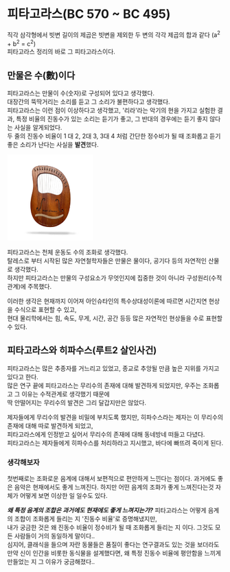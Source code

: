# 피타고라스(BC 570 ~ BC 495)
직각 삼각형에서 빗변 길이의 제곱은 빗변을 제외한 두 변의 각각 제곱의 합과 같다
(a<sup>2</sup> + b<sup>2</sup> = c<sup>2</sup>)  
피타고라스 정리의 바로 그 피타고라스이다.


## 만물은 수(數)이다
피타고라스는 만물이 수(숫자)로 구성되어 있다고 생각했다.  
대장간의 뚝딱거리는 소리를 듣고 그 소리가 불편하다고 생각했다.  
피타고라스는 이런 점이 이상하다고 생각했고, '리라'라는 악기의 현을 가지고 실험한 결과,
특정 비율의 진동수가 있는 소리는 듣기가 좋고, 그 반대의 경우에는 듣기 좋지 않다는 사실을 알게되었다.  
두 줄의 진동수 비율이 1 대 2, 2대 3, 3대 4 처럼 간단한 정수비가 될 때 조화롭고 듣기 좋은 소리가 난다는 사실을 **발견**했다.  

<img src="images/리라.jpg" width="200" height="200" alt="리라"/>


피타고라스는 천체 운동도 수의 조화로 생각했다.  
탈레스로 부터 시작된 많은 자연철학자들은 만물은 물이다, 공기다 등의 자연적인 산물로 생각했다.  
하지만 피타고라스는 만물의 구성요소가 무엇인지에 집중한 것이 아니라 구성원리(수적 관계)에 주목했다.

이러한 생각은 현재까지 이어져 아인슈타인의 특수상대성이론에 따르면 시간지연 현상을 수식으로 표현할 수 있고,  
현대 물리학에서는 힘, 속도, 무게, 시간, 공간 등등 많은 자연적인 현상들을 수로 표현할 수 있다.  

## 피타고라스와 히파수스(루트2 살인사건)
피타고라스는 많은 추종자를 거느리고 있었고, 종교로 추앙될 만큼 높은 지위를 가지고 있다고 한다.  
많은 연구 끝에 피타고라스는 무리수의 존재에 대해 발견하게 되었지만, 우주는 조화롭고 그 이유는 수적관계로 생각했기 때문에  
딱 안떨어지는 무리수의 발견은 그리 달갑지만은 않았다.

제자들에게 무리수의 발견을 비밀에 부치도록 했지만, 히파수스라는 제자는 이 무리수의 존재에 대해 따로 발견하게 되었고,  
피타고라스에게 인정받고 싶어서 무리수의 존재에 대해 동네방네 떠들고 다녔다.  
피타고라스는 제자들에게 히파수스를 처리하라고 지시했고, 바다에 빠뜨려 죽이게 된다.


### 생각해보자
첫번째로는 조화로운 음계에 대해서 보편적으로 편안하게 느낀다는 점이다.
과거에도 좋은 음악은 현재에서도 좋게 느껴진다. 하지만 어떤 음계의 조화가 좋게 느껴진다는것 자체가 어떻게 보면 이상한 일 일수도 있다.

**_왜 특정 음계의 조합은 과거에도 현재에도 좋게 느껴지는가?_**
피타고라스는 어떻게 음계의 조합이 조화롭게 들리는 지 '진동수 비율'로 증명해냈지만,  
내가 궁금한 것은 왜 진동수 비율이 정수비가 될 때 조화롭게 들리는 지 이다. 그것도 모든 사람들이 거의 동일하게 말이다..  
심지어, 클래식을 들으며 자란 동물들은 품질이 좋다는 연구결과도 있는 것을 보더라도  
만약 신이 인간을 비롯한 동식물을 설계했다면, 왜 특정 진동수 비율에 평안함을 느끼게 만들었는 지 그 이유가 궁금해졌다..

